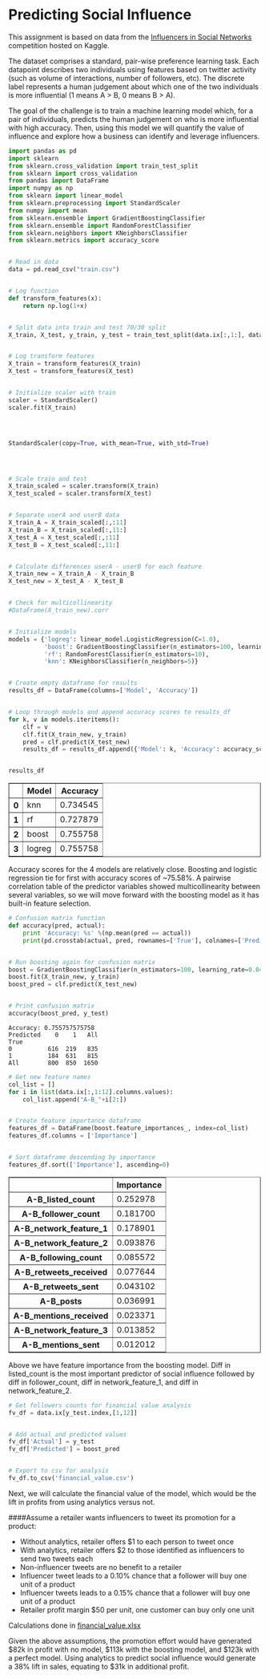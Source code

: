 
# Predicting Social Influence

This assignment is based on data from the [Influencers in Social Networks](https://www.kaggle.com/c/predict-who-is-more-influential-in-a-social-network) competition hosted on Kaggle. 

The dataset comprises a standard, pair-wise preference learning task. Each datapoint describes two individuals using features based on twitter activity (such as volume of interactions, number of followers, etc). The discrete label represents a human judgement about which one of the two individuals is more influential (1 means A > B, 0 means B > A).

The goal of the challenge is to train a machine learning model which, for a pair of individuals, predicts the human judgement on who is more influential with high accuracy. Then, using this model we will quantify the value of influence and explore how a business can identify and leverage influencers.

```python
import pandas as pd
import sklearn
from sklearn.cross_validation import train_test_split
from sklearn import cross_validation
from pandas import DataFrame
import numpy as np
from sklearn import linear_model
from sklearn.preprocessing import StandardScaler
from numpy import mean
from sklearn.ensemble import GradientBoostingClassifier
from sklearn.ensemble import RandomForestClassifier
from sklearn.neighbors import KNeighborsClassifier
from sklearn.metrics import accuracy_score


# Read in data
data = pd.read_csv("train.csv")


# Log function
def transform_features(x):
	return np.log(1+x)


# Split data into train and test 70/30 split
X_train, X_test, y_train, y_test = train_test_split(data.ix[:,1:], data.ix[:,0], test_size=0.3, random_state=1)


# Log transform features
X_train = transform_features(X_train)
X_test = transform_features(X_test)


# Initialize scaler with train
scaler = StandardScaler()
scaler.fit(X_train)




StandardScaler(copy=True, with_mean=True, with_std=True)




# Scale train and test
X_train_scaled = scaler.transform(X_train)
X_test_scaled = scaler.transform(X_test)


# Separate userA and userB data
X_train_A = X_train_scaled[:,:11]
X_train_B = X_train_scaled[:,11:]
X_test_A = X_test_scaled[:,:11]
X_test_B = X_test_scaled[:,11:]


# Calculate differences userA - userB for each feature
X_train_new = X_train_A - X_train_B
X_test_new = X_test_A - X_test_B


# Check for multicollinearity
#DataFrame(X_train_new).corr


# Initialize models
models = {'logreg': linear_model.LogisticRegression(C=1.0),
		  'boost': GradientBoostingClassifier(n_estimators=100, learning_rate=0.04, random_state=1),
		  'rf': RandomForestClassifier(n_estimators=10),
		  'knn': KNeighborsClassifier(n_neighbors=5)}


# Create empty dataframe for results
results_df = DataFrame(columns=['Model', 'Accuracy'])


# Loop through models and append accuracy scores to results_df
for k, v in models.iteritems():
	clf = v
	clf.fit(X_train_new, y_train)
	pred = clf.predict(X_test_new)
	results_df = results_df.append({'Model': k, 'Accuracy': accuracy_score(pred, y_test)}, ignore_index=True)


results_df
```



<div>
<table border="1" class="dataframe">
  <thead>
    <tr style="text-align: right;">
      <th></th>
      <th>Model</th>
      <th>Accuracy</th>
    </tr>
  </thead>
  <tbody>
    <tr>
      <th>0</th>
      <td>knn</td>
      <td>0.734545</td>
    </tr>
    <tr>
      <th>1</th>
      <td>rf</td>
      <td>0.727879</td>
    </tr>
    <tr>
      <th>2</th>
      <td>boost</td>
      <td>0.755758</td>
    </tr>
    <tr>
      <th>3</th>
      <td>logreg</td>
      <td>0.755758</td>
    </tr>
  </tbody>
</table>
</div>



Accuracy scores for the 4 models are relatively close. Boosting and logistic regression tie for first with accuracy scores of ~75.58%. A pairwise correlation table of the predictor variables showed multicollinearity between several variables, so we will move forward with the boosting model as it has built-in feature selection.

```python
# Confusion matrix function
def accuracy(pred, actual):
	print 'Accuracy: %s' %(np.mean(pred == actual))
	print(pd.crosstab(actual, pred, rownames=['True'], colnames=['Predicted'], margins=True))


# Run boosting again for confusion matrix
boost = GradientBoostingClassifier(n_estimators=100, learning_rate=0.04, random_state=1)
boost.fit(X_train_new, y_train)
boost_pred = clf.predict(X_test_new)


# Print confusion matrix
accuracy(boost_pred, y_test)
```
    Accuracy: 0.755757575758
    Predicted    0    1   All
    True                     
    0          616  219   835
    1          184  631   815
    All        800  850  1650
    

```python
# Get new feature names
col_list = []
for i in list(data.ix[:,1:12].columns.values):
	col_list.append("A-B_"+i[2:])


# Create feature importance dataframe
features_df = DataFrame(boost.feature_importances_, index=col_list)
features_df.columns = ['Importance']


# Sort dataframe descending by importance
features_df.sort(['Importance'], ascending=0)
```



<div>
<table border="1" class="dataframe">
  <thead>
    <tr style="text-align: right;">
      <th></th>
      <th>Importance</th>
    </tr>
  </thead>
  <tbody>
    <tr>
      <th>A-B_listed_count</th>
      <td>0.252978</td>
    </tr>
    <tr>
      <th>A-B_follower_count</th>
      <td>0.181700</td>
    </tr>
    <tr>
      <th>A-B_network_feature_1</th>
      <td>0.178901</td>
    </tr>
    <tr>
      <th>A-B_network_feature_2</th>
      <td>0.093876</td>
    </tr>
    <tr>
      <th>A-B_following_count</th>
      <td>0.085572</td>
    </tr>
    <tr>
      <th>A-B_retweets_received</th>
      <td>0.077644</td>
    </tr>
    <tr>
      <th>A-B_retweets_sent</th>
      <td>0.043102</td>
    </tr>
    <tr>
      <th>A-B_posts</th>
      <td>0.036991</td>
    </tr>
    <tr>
      <th>A-B_mentions_received</th>
      <td>0.023371</td>
    </tr>
    <tr>
      <th>A-B_network_feature_3</th>
      <td>0.013852</td>
    </tr>
    <tr>
      <th>A-B_mentions_sent</th>
      <td>0.012012</td>
    </tr>
  </tbody>
</table>
</div>



Above we have feature importance from the boosting model. Diff in listed_count is the most important predictor of social influence followed by diff in follower_count, diff in network_feature_1, and diff in network_feature_2.

```python
# Get followers counts for financial value analysis
fv_df = data.ix[y_test.index,[1,12]]


# Add actual and predicted values
fv_df['Actual'] = y_test
fv_df['Predicted'] = boost_pred


# Export to csv for analysis
fv_df.to_csv('financial_value.csv')
```
Next, we will calculate the financial value of the model, which would be the lift in profits from using analytics versus not.

####Assume a retailer wants influencers to tweet its promotion for a product:
* Without analytics, retailer offers $1 to each person to tweet once
* With analytics, retailer offers $2 to those identified as influencers to send two tweets each
* Non-influencer tweets are no benefit to a retailer
* Influencer tweet leads to a 0.10% chance that a follower will buy one unit of a product
* Influencer tweets leads to a 0.15% chance that a follower will buy one unit of a product
* Retailer profit margin $50 per unit, one customer can buy only one unit

Calculations done in [financial_value.xlsx](https://github.com/juliaawu/mis184n-social-media-analytics/blob/master/predicting-social-influence/financial_value.xlsx)

Given the above assumptions, the promotion effort would have generated $82k in profit with no model, $113k with the boosting model, and $123k with a perfect model. Using analytics to predict social influence would generate a 38% lift in sales, equating to $31k in additional profit.
